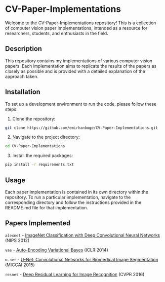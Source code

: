 # CV-Paper-Implementations

Welcome to the CV-Paper-Implementations repository! This is a collection of computer vision paper implementations, intended as a resource for researchers, students, and enthusiasts in the field.

## Description

This repository contains my implementations of various computer vision papers. Each implementation aims to replicate the results of the papers as closely as possible and is provided with a detailed explanation of the approach taken.

## Installation

To set up a development environment to run the code, please follow these steps:

1. Clone the repository:

```bash
git clone https://github.com/emirhanboge/CV-Paper-Implementations.git
```

2. Navigate to the project directory:

```bash
cd CV-Paper-Implementations
```

3. Install the required packages:

```bash
pip install -r requirements.txt
```

## Usage

Each paper implementation is contained in its own directory within the repository. To run a particular implementation, navigate to the corresponding directory and follow the instructions provided in the README.md file for that implementation.

## Papers Implemented

`alexnet` - [ImageNet Classification with Deep Convolutional Neural Networks](https://papers.nips.cc/paper/4824-imagenet-classification-with-deep-convolutional-neural-networks.pdf) (NIPS 2012)

`vae` - [Auto-Encoding Variational Bayes](https://arxiv.org/abs/1312.6114) (ICLR 2014)

`u-net` - [U-Net: Convolutional Networks for Biomedical Image Segmentation](https://arxiv.org/abs/1505.04597) (MICCAI 2015)

`resnet` - [Deep Residual Learning for Image Recognition](https://arxiv.org/abs/1512.03385) (CVPR 2016)
